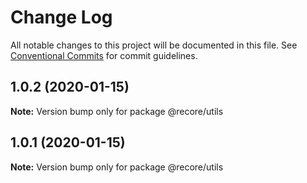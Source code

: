 # Change Log

All notable changes to this project will be documented in this file.
See [Conventional Commits](https://conventionalcommits.org) for commit guidelines.

## 1.0.2 (2020-01-15)

**Note:** Version bump only for package @recore/utils





## 1.0.1 (2020-01-15)

**Note:** Version bump only for package @recore/utils
